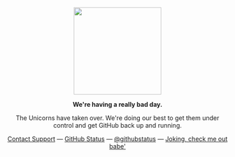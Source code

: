 <div align="center">
	<br>
	<br>
	<img width="200" src="https://user-images.githubusercontent.com/36894700/87100902-d335a500-c24d-11ea-868b-6e36e00f87fb.png">
	<p><strong>We're having a really bad day.</strong></p>
	<p>The Unicorns have taken over. We're doing our best to get them under control and get GitHub back up and running.</p>
	<div id="suggestions">
	<a href="https://github.com/contact">Contact Support</a> —
	<a href="https://githubstatus.com">GitHub Status</a> —
	<a href="https://twitter.com/githubstatus">@githubstatus</a> —
	<a href="https://github.com/ahmgeek/ahmgeek/blob/master/check-me-out.md">Joking, check me out babe' </a>
	</div>
</div>
